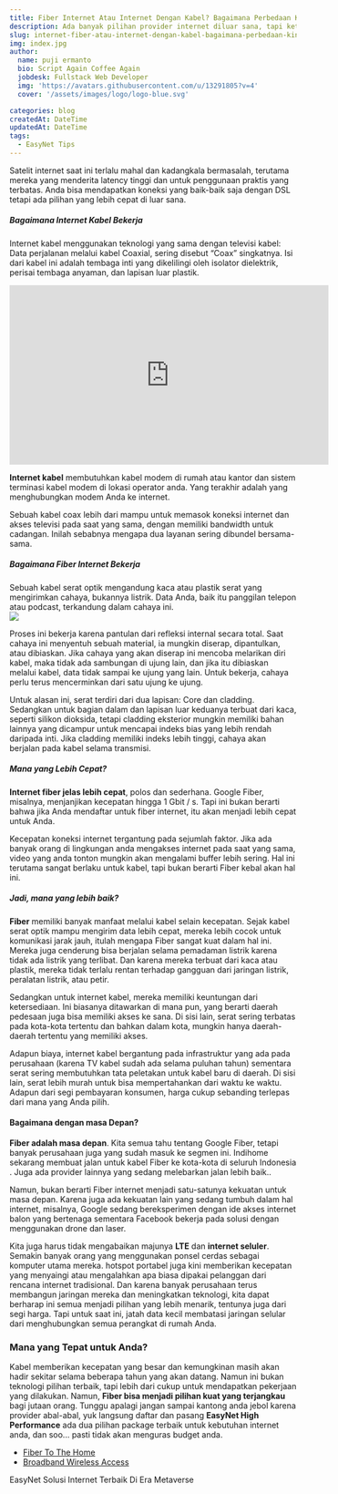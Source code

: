 ```yaml
---
title: Fiber Internet Atau Internet Dengan Kabel? Bagaimana Perbedaan Kinerjanya
description: Ada banyak pilihan provider internet diluar sana, tapi ketika datang ke pilihan yang lebih statis dan stabil, kadangkala kita harus memiliki dua pilihan, internet yang bekerja dengan kabel atau internet yang bekerja pada Fiber (Serat Optik)....
slug: internet-fiber-atau-internet-dengan-kabel-bagaimana-perbedaan-kinerjanya
img: index.jpg
author:
  name: puji ermanto
  bio: Script Again Coffee Again
  jobdesk: Fullstack Web Developer
  img: 'https://avatars.githubusercontent.com/u/13291805?v=4'
  cover: '/assets/images/logo/logo-blue.svg'

categories: blog
createdAt: DateTime
updatedAt: DateTime
tags:
  - EasyNet Tips  
---  
```


Satelit internet saat ini terlalu mahal dan kadangkala bermasalah, terutama mereka yang menderita latency tinggi dan untuk penggunaan praktis yang terbatas. Anda bisa mendapatkan koneksi yang baik-baik saja dengan DSL tetapi ada pilihan yang lebih cepat di luar sana.  

##### Bagaimana Internet Kabel Bekerja  
Internet kabel menggunakan teknologi yang sama dengan televisi kabel: Data perjalanan melalui kabel Coaxial, sering disebut “Coax” singkatnya. Isi dari kabel ini adalah tembaga inti yang dikelilingi oleh isolator dielektrik, perisai tembaga anyaman, dan lapisan luar plastik.  
<div class="ratio ratio-16x9">
<iframe width="560" height="315" src="https://www.youtube.com/embed/IOZjdDHYB0g" title="YouTube video player" frameborder="0" allow="accelerometer; autoplay; clipboard-write; encrypted-media; gyroscope; picture-in-picture" allowfullscreen></iframe>
</div>  

**Internet kabel** membutuhkan kabel modem di rumah atau kantor dan sistem terminasi kabel modem di lokasi operator anda. Yang terakhir adalah yang menghubungkan modem Anda ke internet.

Sebuah kabel coax lebih dari mampu untuk memasok koneksi internet dan akses televisi pada saat yang sama, dengan memiliki bandwidth untuk cadangan. Inilah sebabnya mengapa dua layanan sering dibundel bersama-sama.  

##### Bagaimana Fiber Internet Bekerja  
Sebuah kabel serat optik mengandung kaca atau plastik serat yang mengirimkan cahaya, bukannya listrik. Data Anda, baik itu panggilan telepon atau podcast, terkandung dalam cahaya ini.  
<img src="http://tipsinfoterbaru.com/wp-content/uploads/2018/01/Internet-fiber-optik.jpg" class="img-fluid">  

Proses ini bekerja karena pantulan dari refleksi internal secara total. Saat cahaya ini menyentuh sebuah material, ia mungkin diserap, dipantulkan, atau dibiaskan. Jika cahaya yang akan diserap ini mencoba melarikan diri kabel, maka tidak ada sambungan di ujung lain, dan jika itu dibiaskan melalui kabel, data tidak sampai ke ujung yang lain. Untuk bekerja, cahaya perlu terus mencerminkan dari satu ujung ke ujung.  

Untuk alasan ini, serat terdiri dari dua lapisan: Core dan cladding. Sedangkan untuk bagian dalam dan lapisan luar keduanya terbuat dari kaca, seperti silikon dioksida, tetapi cladding eksterior mungkin memiliki bahan lainnya yang dicampur untuk mencapai indeks bias yang lebih rendah daripada inti. Jika cladding memiliki indeks lebih tinggi, cahaya akan berjalan pada kabel selama transmisi.  

##### Mana yang Lebih Cepat?  

**Internet fiber jelas lebih cepat**, polos dan sederhana. Google Fiber, misalnya, menjanjikan kecepatan hingga 1 Gbit / s. Tapi ini bukan berarti bahwa jika Anda mendaftar untuk fiber internet, itu akan menjadi lebih cepat untuk Anda.

Kecepatan koneksi internet tergantung pada sejumlah faktor. Jika ada banyak orang di lingkungan anda mengakses internet pada saat yang sama, video yang anda tonton mungkin akan mengalami buffer lebih sering. Hal ini terutama sangat berlaku untuk kabel, tapi bukan berarti Fiber kebal akan hal ini.  

##### Jadi, mana yang lebih baik?  
**Fiber** memiliki banyak manfaat melalui kabel selain kecepatan. Sejak kabel serat optik mampu mengirim data lebih cepat, mereka lebih cocok untuk komunikasi jarak jauh, itulah mengapa Fiber sangat kuat dalam hal ini. Mereka juga cenderung bisa berjalan selama pemadaman listrik karena tidak ada listrik yang terlibat. Dan karena mereka terbuat dari kaca atau plastik, mereka tidak terlalu rentan terhadap gangguan dari jaringan listrik, peralatan listrik, atau petir.

Sedangkan untuk internet kabel, mereka memiliki keuntungan dari ketersediaan. Ini biasanya ditawarkan di mana pun, yang berarti daerah pedesaan juga bisa memiliki akses ke sana. Di sisi lain, serat sering terbatas pada kota-kota tertentu  dan bahkan dalam kota, mungkin hanya daerah-daerah tertentu yang memiliki akses.

Adapun biaya, internet kabel bergantung pada infrastruktur yang ada pada perusahaan (karena TV kabel sudah ada selama puluhan tahun) sementara serat sering membutuhkan tata peletakan untuk kabel baru di daerah. Di sisi lain, serat lebih murah untuk bisa mempertahankan dari waktu ke waktu. Adapun dari segi pembayaran konsumen, harga cukup sebanding terlepas dari mana yang Anda pilih.  

#### Bagaimana dengan masa Depan?  
**Fiber adalah masa depan**. Kita semua tahu tentang Google Fiber, tetapi banyak perusahaan juga yang sudah masuk ke segmen ini. Indihome sekarang membuat jalan untuk kabel Fiber ke kota-kota di seluruh Indonesia . Juga ada provider lainnya yang sedang melebarkan jalan lebih baik..

Namun, bukan berarti Fiber internet menjadi satu-satunya kekuatan untuk masa depan. Karena juga ada kekuatan lain yang sedang tumbuh dalam hal internet, misalnya, Google sedang bereksperimen dengan ide akses internet balon yang bertenaga sementara Facebook bekerja pada solusi dengan menggunakan drone dan laser.  

Kita juga harus tidak mengabaikan majunya **LTE** dan **internet seluler**. Semakin banyak orang yang menggunakan ponsel cerdas sebagai komputer utama mereka. hotspot portabel juga kini memberikan kecepatan yang menyaingi atau mengalahkan apa biasa dipakai pelanggan dari rencana internet tradisional. Dan karena banyak perusahaan terus membangun jaringan mereka dan meningkatkan teknologi, kita dapat berharap ini semua menjadi pilihan yang lebih menarik, tentunya juga dari segi harga. Tapi untuk saat ini, jatah data kecil membatasi jaringan selular dari menghubungkan semua perangkat di rumah Anda.  

### Mana yang Tepat untuk Anda?  
Kabel memberikan kecepatan yang besar dan kemungkinan masih akan hadir sekitar selama beberapa tahun yang akan datang. Namun ini bukan teknologi pilihan terbaik, tapi lebih dari cukup untuk mendapatkan pekerjaan yang dilakukan. Namun, **Fiber bisa menjadi pilihan kuat yang terjangkau** bagi jutaan orang.
Tunggu apalagi jangan sampai  kantong anda jebol karena provider abal-abal, yuk langsung daftar dan pasang **EasyNet High Performance** ada dua pilihan package terbaik  untuk  kebutuhan internet anda, dan soo... pasti tidak akan menguras  budget anda.  
- <a href="/packages/ftth/fiber-to-the-home">Fiber To The Home</a>  
- <a href="/packages/bwa/broadband-wireless-access">Broadband Wireless Access</a>  
<span class="badge bg-primary">
	EasyNet Solusi Internet Terbaik Di Era Metaverse
</span>

